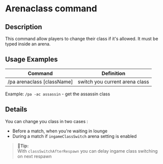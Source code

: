 # Arenaclass command

## Description

This command allow players to change their class if it's allowed. It must be typed inside an arena.

##  Usage Examples

Command |  Definition
------------- | -------------
/pa arenaclass [className] | switch you current arena class

Example: `/pa -ac assassin` - get the assassin class

## Details

You can change you class in two cases :
- Before a match, when you're waiting in lounge
- During a match if `ingameClassSwitch` arena setting is enabled

> 🚩**Tip:**  
> With `classSwitchAfterRespawn` you can delay ingame class switching on next respawn